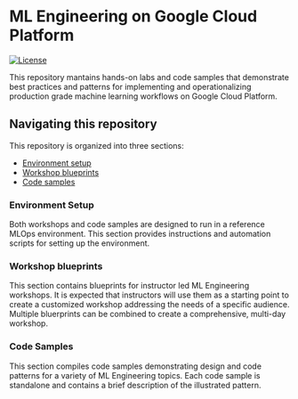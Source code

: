 # ML Engineering on Google Cloud Platform

[![License](https://img.shields.io/badge/License-Apache%202.0-blue.svg)](LICENSE)


This repository mantains hands-on labs and code samples that demonstrate best practices and patterns for implementing and operationalizing production grade machine learning workflows on Google Cloud Platform. 

## Navigating this repository
This repository is organized into three sections:
- [Environment setup](./environment-setup/README.md)
- [Workshop blueprints](./workshops/README.md)
- [Code samples](./examples/README.md)


### Environment Setup

Both workshops and code samples are designed to run in a reference MLOps environment. This section provides instructions and automation scripts for setting up the environment.

### Workshop blueprints
This section contains blueprints for instructor led ML Engineering workshops. It is expected that instructors will use them as a starting point to create a customized workshop addressing the needs of a specific audience. Multiple bluerprints can be combined to create a comprehensive, multi-day workshop. 

### Code Samples
This section compiles code samples demonstrating design and code patterns for a variety of ML Engineering topics. Each code sample is standalone and contains a brief description of the illustrated pattern. 



